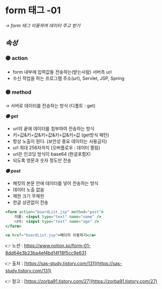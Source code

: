 # form 태그 -01

*→ form 태그 이용하여 데이터 주고 받기*

## ***속성***

### **🟣 action**

- form 내부에 입력값들 전송하는(받는사람) 서버측 url
- 수신 작업을 하는 프로그램 주소(url), Servlet, JSP, Spring

### 🟣 method

→ 서버로 데이터를 전송하는 방식 (디폴트 : get) 

***🟡 get***

- url의 끝에 데이터를 첨부파여 전송하는 방식
- 키=값&키=값&키=값&키=값&키=값 (get방식 패턴)
- 항상 노출이 된다. (보안상 중요 데이터는 사용금지)
- url 최대 256자까지 (오버플로우 : 데이터 짤림)
- url은 인코딩 방식이 base64 (한글포함X)
- 되도록 영문과 숫자 정도만 전송

***🟡 post***

- 패킷의 본문 안에 데이터를 넣어 전송하는 방식
- 데이터 노출 없음
- 제한 크기 무제한
- 한글 상관없이 전송

```jsx
<form action="boardList.jsp" method="post">
	이름: <input type="text" name="name" />
	나이: <input type="text" name="age" />
</form>

<a href="boardList.jsp">페이지 이동하기</a>
```

👉 노션 : https://www.notion.so/form-01-8dd64e3b23ba4ef4bd14f18f5cc9e631

👉 출처 : [https://sas-study.tistory.com/131](https://sas-study.tistory.com/131) 

👉 참고 : [https://zorba91.tistory.com/27](https://zorba91.tistory.com/27)
